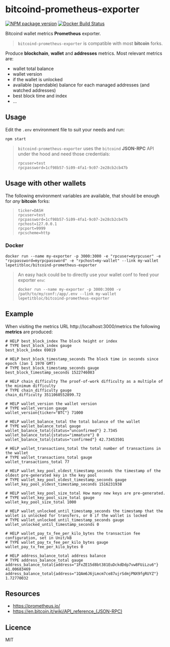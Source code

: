 # bitcoind-prometheus-exporter

[![NPM package version][npm-svg]][npm-url]
[![Docker Build Status][hub-svg]][hub-url]

Bitcoind wallet metrics **Prometheus** exporter.

> `bitcoind-prometheus-exporter` is compatible with most **bitcoin** forks.

Produce **blockchain**, **wallet** and **addresses** metrics.
Most relevant metrics are:
* wallet total balance
* wallet version
* if the wallet is unlocked
* available (spendable) balance for each managed addresses (and watched addresses)
* best block time and index
* ...

## Usage
Edit the `.env` environment file to suit your needs and run:
```
npm start
```
> `bitcoind-prometheus-exporter` uses the `bitcoind` **JSON-RPC** API under the hood and need those credentials:
> ```
>rpcuser=test
>rpcpassword=1cf98b57-5i09-4fa1-9c07-2e28cb2cb47b
>```

## Usage with other wallets
The following environment variables are available, that should be enough for *any* **bitcoin** forks:
> ```
>ticker=DASH
>rpcuser=test
>rpcpassword=1cf98b57-5i09-4fa1-9c07-2e28cb2cb47b
>rpchost=127.0.0.1
>rpcport=9999
>rpcscheme=http
>```

### Docker
```
docker run --name my-exporter -p 3000:3000 -e "rpcuser=myrpcuser" -e "rpcpassword=myrpcpassword" -e "rpchost=my-wallet" --link my-wallet lepetitbloc/bitcoind-prometheus-exporter
````

>An easy hack could be to directly use your wallet conf to feed your exporter `env`:
>```
>docker run --name my-exporter -p 3000:3000 -v /path/to/my/conf:/app/.env --link my-wallet lepetitbloc/bitcoind-prometheus-exporter
>```

## Example
When visiting the metrics URL http://localhost:3000/metrics the following **metrics** are produced:
```
# HELP best_block_index The block height or index
# TYPE best_block_index gauge
best_block_index 69019

# HELP best_block_timestamp_seconds The block time in seconds since epoch (Jan 1 1970 GMT)
# TYPE best_block_timestamp_seconds gauge
best_block_timestamp_seconds 1522746083

# HELP chain_difficulty The proof-of-work difficulty as a multiple of the minimum difficulty
# TYPE chain_difficulty gauge
chain_difficulty 3511060552899.72

# HELP wallet_version the wallet version
# TYPE wallet_version gauge
wallet_version{ticker="BTC"} 71000

# HELP wallet_balance_total the total balance of the wallet
# TYPE wallet_balance_total gauge
wallet_balance_total{status="unconfirmed"} 2.7345
wallet_balance_total{status="immature"} 0
wallet_balance_total{status="confirmed"} 42.73453501

# HELP wallet_transactions_total the total number of transactions in the wallet
# TYPE wallet_transactions_total gauge
wallet_transactions_total 77

# HELP wallet_key_pool_oldest_timestamp_seconds the timestamp of the oldest pre-generated key in the key pool
# TYPE wallet_key_pool_oldest_timestamp_seconds gauge
wallet_key_pool_oldest_timestamp_seconds 1516231938

# HELP wallet_key_pool_size_total How many new keys are pre-generated.
# TYPE wallet_key_pool_size_total gauge
wallet_key_pool_size_total 1000

# HELP wallet_unlocked_until_timestamp_seconds the timestamp that the wallet is unlocked for transfers, or 0 if the wallet is locked
# TYPE wallet_unlocked_until_timestamp_seconds gauge
wallet_unlocked_until_timestamp_seconds 0

# HELP wallet_pay_tx_fee_per_kilo_bytes the transaction fee configuration, set in Unit/kB
# TYPE wallet_pay_tx_fee_per_kilo_bytes gauge
wallet_pay_tx_fee_per_kilo_bytes 0

# HELP address_balance_total address balance
# TYPE address_balance_total gauge
address_balance_total{address="1FxZE15d8bt381EuDckdDdp7vw8FUiLzu6"} 41.00683469
address_balance_total{address="1QAm6J6jLmcm7ce87ujrSdmjPNX9fgRUYZ"} 1.72770032
```

## Resources
* https://prometheus.io/
* https://en.bitcoin.it/wiki/API_reference_(JSON-RPC)

## Licence
MIT

[npm-svg]: https://img.shields.io/npm/v/bitcoind-prometheus-exporter.svg
[npm-url]: https://npmjs.org/package/bitcoind-prometheus-exporter
[hub-url]: https://hub.docker.com/r/lepetitbloc/bitcoind-prometheus-exporter/
[hub-svg]: https://img.shields.io/docker/build/lepetitbloc/bitcoind-prometheus-exporter.svg